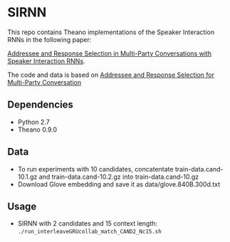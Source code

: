 # SIRNN

This repo contains Theano implementations of the Speaker Interaction RNNs in the following paper:

[Addressee and Response Selection in Multi-Party Conversations with Speaker Interaction RNNs](https://arxiv.org/abs/1709.04005).

The code and data is based on [Addressee and Response Selection for Multi-Party Conversation](https://github.com/hiroki13/response-ranking)

## Dependencies
  - Python 2.7
  - Theano 0.9.0

## Data
  - To run experiments with 10 candidates, concatentate train-data.cand-10.1.gz and train-data.cand-10.2.gz into train-data.cand-10.gz
  - Download Glove embedding and save it as data/glove.840B.300d.txt

## Usage
  - SIRNN with 2 candidates and 15 context length: `./run_interleaveGRUcollab_match_CAND2_Nc15.sh`
